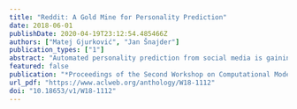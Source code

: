 ```yaml
---
title: "Reddit: A Gold Mine for Personality Prediction"
date: 2018-06-01
publishDate: 2020-04-19T23:12:54.485466Z
authors: ["Matej Gjurković", "Jan Šnajder"]
publication_types: ["1"]
abstract: "Automated personality prediction from social media is gaining increasing attention in natural language processing and social sciences communities. However, due to high labeling costs and privacy issues, the few publicly available datasets are of limited size and low topic diversity. We address this problem by introducing a large-scale dataset derived from Reddit, a source so far overlooked for personality prediction. The dataset is labeled with Myers-Briggs Type Indicators (MBTI) and comes with a rich set of features for more than 9k users. We carry out a preliminary feature analysis, revealing marked differences between the MBTI dimensions and poles. Furthermore, we use the dataset to train and evaluate benchmark personality prediction models, achieving macro F1-scores between 67% and 82% on the individual dimensions and 82% accuracy for exact or one-off accurate type prediction. These results are encouraging and comparable with the reliability of standardized tests."
featured: false
publication: "*Proceedings of the Second Workshop on Computational Modeling of People′s Opinions, Personality, and Emotions in Social Media*"
url_pdf: "https://www.aclweb.org/anthology/W18-1112"
doi: "10.18653/v1/W18-1112"
---
```


